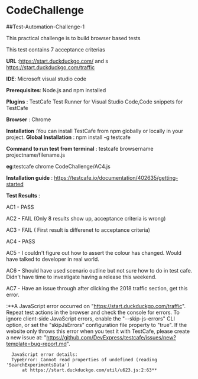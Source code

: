 # CodeChallenge

##Test-Automation-Challenge-1

This practical challenge is to build browser based tests

This test contains 7 acceptance criterias

**URL** :https://start.duckduckgo.com/ and s https://start.duckduckgo.com/traffic 
 

**IDE**: Microsoft visual studio code

**Prerequisites**: Node.js and npm installed

**Plugins** : TestCafe Test Runner for Visual Studio Code,Code snippets for TestCafe

**Browser** : Chrome

**Installation** :You can install TestCafe from npm globally or locally in your project.
**Global Installation** : npm install -g testcafe

**Command to run test from terminal** : testcafe browsername projectname/filename.js

**eg**:testcafe chrome CodeChallenge/AC4.js

**Installation guide** : https://testcafe.io/documentation/402635/getting-started

**Test Results** :

AC1 - PASS

AC2 - FAIL (Only 8 results show up, acceptance criteria is wrong)

AC3 - FAIL ( First result is differenet to acceptance criteria)

AC4 - PASS

AC5 - I couldn't figure out how to assert the colour has changed. Would have talked to developer in real world.

AC6 - Should have used scenario outline but not sure how to do in test cafe. Didn't have time to investigate having a release this weekend.

AC7 - Have an issue through after clicking the 2018 traffic section, get this error.

:**A JavaScript error occurred on "https://start.duckduckgo.com/traffic".
      Repeat test actions in the browser and check the console for errors.
      To ignore client-side JavaScript errors, enable the "--skip-js-errors" CLI option, or set the "skipJsErrors"
      configuration file property to "true".
      If the website only throws this error when you test it with TestCafe, please create a new issue at:
      "https://github.com/DevExpress/testcafe/issues/new?template=bug-report.md".

      JavaScript error details:
      TypeError: Cannot read properties of undefined (reading 'SearchExperimentsData')
          at https://start.duckduckgo.com/util/u623.js:2:63**
